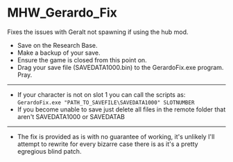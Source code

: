 # MHW_Gerardo_Fix
Fixes the issues with Geralt not spawning if using the hub mod.
 * Save on the Research Base.
 * Make a backup of your save.
 * Ensure the game is closed from this point on.
 * Drag your save file (SAVEDATA1000.bin) to the GerardoFix.exe program. Pray.
___
 * If your character is not on slot 1 you can call the scripts as:
`GerardoFix.exe "PATH_TO_SAVEFILE\SAVEDATA1000" SLOTNUMBER`
 * If you become unable to save just delete all files in the remote folder that aren't SAVEDATA1000 or SAVEDATAB
 ___
  * The fix is provided as is with no guarantee of working, it's unlikely I'll attempt to rewrite for every bizarre case there is as it's a pretty egregious blind patch.
